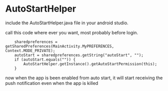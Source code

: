 # AutoStartHelper

include the AutoStartHelper.java file in your android studio.

call this code where ever you want, most probably before login.

        sharedpreferences = getSharedPreferences(MainActivity.MyPREFERENCES, Context.MODE_PRIVATE);
        autoStart = sharedpreferences.getString("autoStart", "");
        if (autoStart.equals("")) {
            AutoStartHelper.getInstance().getAutoStartPermission(this);
        }

now when the app is been enabled from auto start, it will start receiving the push notification even when the app is killed

